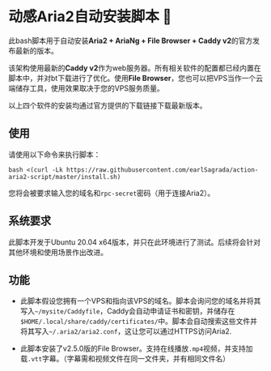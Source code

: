 # 动感Aria2自动安装脚本 🚀

此bash脚本用于自动安装**Aria2 + AriaNg + File Browser + Caddy v2**的官方发布最新的版本。

该架构使用最新的**Caddy v2**作为web服务器。所有相关软件的配置都已经内置在脚本中，并对bt下载进行了优化。使用**File Browser**，您也可以把VPS当作一个云端储存工具，使用效果取决于您的VPS服务质量。

以上四个软件的安装均通过官方提供的下载链接下载最新版本。

## 使用

请使用以下命令来执行脚本：
```
bash <(curl -Lk https://raw.githubusercontent.com/earlSagrada/action-aria2-script/master/install.sh)
```
您将会被要求输入您的域名和```rpc-secret```密码（用于连接Aria2）。

## 系统要求
此脚本开发于Ubuntu 20.04 x64版本，并只在此环境进行了测试。后续将会针对其他环境和使用场景作出改进。

## 功能

* 此脚本假设您拥有一个VPS和指向该VPS的域名。脚本会询问您的域名并将其写入```~/mysite/Caddyfile```，Caddy会自动申请证书和密钥，并储存在```$HOME/.local/share/caddy/certificates/```中。脚本会自动搜索这些文件并将其写入```~/.aria2/aria2.conf```，这让您可以通过HTTPS访问Aria2.

* 此脚本安装了v2.5.0版的File Browser。支持在线播放```.mp4```视频，并支持加载```.vtt```字幕。（字幕需和视频文件在同一文件夹，并有相同文件名）
